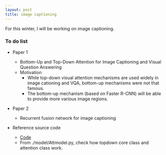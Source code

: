 ```yaml
---
layout: post
title: image captioning
---
```

For this winter, I will be working on image captioning.

### To do list

* Paper 1
  * Bottom-Up and Top-Down Attention for Image Captioning and Visual Question Answering
  * Motivation
    * While top-down visual attention mechanisms are used widely in image cationing and VQA, bottom-up mechanisms were not that famous. 
    * The bottom-up mechanism (based on Faster R-CNN) will be able to provide more various image regions.
* Paper 2
  * Recurrent fusion network for image captioning

* Reference source code
  * <a href="https://github.com/ruotianluo/self-critical.pytorch">Code</a> 
  * From ./model/Attmodel.py, check how topdown core class and attention class work. 
